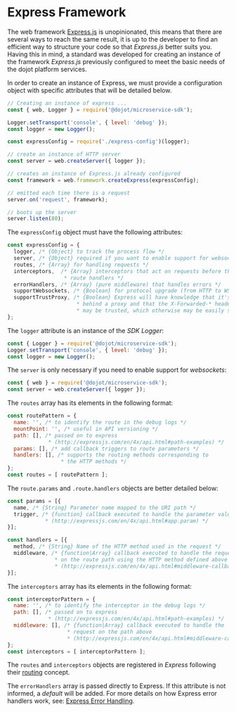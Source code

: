 # **Express Framework**

The web framework [Express.js](http://expressjs.com/) is unopinionated, this
means that there are several ways to reach the same result, it is up to the
developer to find an efficient way to structure your code so that _Express.js_
better suits you. Having this in mind, a standard was developed for creating an
instance of the framework _Express.js_ previously configured to meet the basic
needs of the dojot platform services.

In order to create an instance of Express, we must provide a configuration
object with specific attributes that will be detailed below.

```javascript
// Creating an instance of express ...
const { web, Logger } = require('@dojot/microservice-sdk');

Logger.setTransport('console', { level: 'debug' });
const logger = new Logger();

const expressConfig = require('./express-config')(logger);

// create an instance of HTTP server
const server = web.createServer({ logger });

// creates an instance of Express.js already configured
const framework = web.framework.createExpress(expressConfig);

// emitted each time there is a request
server.on('request', framework);

// boots up the server
server.listen(80);
```

The `expressConfig` object must have the following attributes:

```javascript
const expressConfig = {
  logger, /* {Object} to track the process flow */
  server, /* {Object} required if you want to enable support for websockets */
  routes, /* {Array} for handling requests */
  interceptors,  /* {Array} interceptors that act on requests before they reach
                  * route handlers */
  errorHandlers, /* {Array} (pure middleware) that handles errors */
  supportWebsockets, /* {Boolean} for protocol upgrade (from HTTP to WS) */
  supportTrustProxy, /* {Boolean} Express will have knowledge that it's sitting
                      * behind a proxy and that the X-Forwarded-* header fields
                      * may be trusted, which otherwise may be easily spoofed.*/
};
```

The `logger` attribute is an instance of the _SDK Logger_:

```javascript
const { Logger } = require('@dojot/microservice-sdk');
Logger.setTransport('console', { level: 'debug' });
const logger = new Logger();
```

The `server` is only necessary if you need to enable support for _websockets_:

```javascript
const { web } = require('@dojot/microservice-sdk');
const server = web.createServer({ logger });
```

The `routes` array has its elements in the following format:

```javascript
const routePattern = {
  name: '', /* to identify the route in the debug logs */
  mountPoint: '', /* useful in API versioning */
  path: [], /* passed on to express
             * (http://expressjs.com/en/4x/api.html#path-examples) */
  params: [], /* add callback triggers to route parameters */
  handlers: [], /* supports the routing methods corresponding to
                 * the HTTP methods */
};
const routes = [ routePattern ];
```

The `route.params` and `.route.handlers` objects are better detailed
below:

```javascript
const params = [{
  name, /* {String} Parameter name mapped to the URI path */
  trigger, /* {function} callback executed to handle the parameter value
            * (http://expressjs.com/en/4x/api.html#app.param) */
}];

const handlers = [{
  method, /* {String} Name of the HTTP method used in the request */
  middleware, /* {function|Array} callback executed to handle the request
               * on the route path using the HTTP method defined above
               * (http://expressjs.com/en/4x/api.html#middleware-callback-function-examples) */
}];
```

The `interceptors` array has its elements in the following format:

```javascript
const interceptorPattern = {
  name: '', /* to identify the interceptor in the debug logs */
  path: [], /* passed on to express
             * (http://expressjs.com/en/4x/api.html#path-examples) */
  middleware: [], /* {function|Array} callback executed to handle the
                   * request on the path above
                   * (http://expressjs.com/en/4x/api.html#middleware-callback-function-examples) */
};
const interceptors = [ interceptorPattern ];
```

The `routes` and `interceptors` objects are registered in _Express_
following their [routing](http://expressjs.com/en/guide/routing.html)
concept.

The `errorHandlers` array is passed directly to Express. If this attribute is
not informed, a _default_ will be added. For more details on how Express error
handlers work, see: [Express Error Handling](http://expressjs.com/en/guide/error-handling.html).
